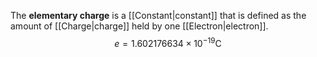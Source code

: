 The **elementary charge** is a [[Constant|constant]] that is defined as the amount of [[Charge|charge]] held by one [[Electron|electron]].
$$
e=1.602176634\times10^{-19}\text{C}
$$
